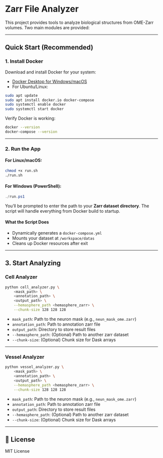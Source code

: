 # Zarr File Analyzer

This project provides tools to analyze biological structures from OME-Zarr volumes. Two main modules are provided:

---

## Quick Start (Recommended)

### 1. Install Docker

Download and install Docker for your system:

- [Docker Desktop for Windows/macOS](https://www.docker.com/products/docker-desktop)
- For Ubuntu/Linux:

```bash
sudo apt update
sudo apt install docker.io docker-compose
sudo systemctl enable docker
sudo systemctl start docker
```

Verify Docker is working:

```bash
docker --version
docker-compose --version
```

---

### 2. Run the App

#### For Linux/macOS:

```bash
chmod +x run.sh
./run.sh
```

#### For Windows (PowerShell):

```powershell
./run.ps1
```

You’ll be prompted to enter the path to your **Zarr dataset directory**. The script will handle everything from Docker build to startup.

#### What the Script Does

- Dynamically generates a `docker-compose.yml`
- Mounts your dataset at `/workspace/datas`
- Cleans up Docker resources after exit

---

## 3. Start Analyzing

### Cell Analyzer

```bash
python cell_analyzer.py \
    <mask_path> \
    <annotation_path> \
    <output_path> \
    --hemasphere_path <hemasphere_zarr> \
    --chunk-size 128 128 128
```

- `mask_path`: Path to the neuron mask (e.g., `neun_mask_ome.zarr`)
- `annotation_path`: Path to annotation zarr file
- `output_path`: Directory to store result files
- `--hemasphere_path`: (Optional) Path to another zarr dataset
- `--chunk-size`: (Optional) Chunk size for Dask arrays

---

### Vessel Analyzer

```bash
python vessel_analyzer.py \
    <mask_path> \
    <annotation_path> \
    <output_path> \
    --hemasphere_path <hemasphere_zarr> \
    --chunk-size 128 128 128
```

- `mask_path`: Path to the neuron mask (e.g., `neun_mask_ome.zarr`)
- `annotation_path`: Path to annotation zarr file
- `output_path`: Directory to store result files
- `--hemasphere_path`: (Optional) Path to another zarr dataset
- `--chunk-size`: (Optional) Chunk size for Dask arrays

---

## 📜 License

MIT License